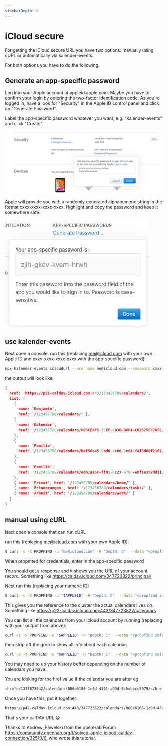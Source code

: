 ```yaml
---
sidebarDepth: 0
---
```


# iCloud secure

For getting the iCloud secure URL you have two options: manually using cURL or automatically via kalender-events.

For both options you have to do the following:

## Generate an app-specific password

Log into your Apple account at appleid.apple.com. Maybe you have to confirm your login by entering the two-factor identification code.
As you're logged in, have a look for "Security" in the Apple ID control panel and click on "Generate Password".

Label the app-specific password whatever you want, e.g. "kalender-events" and click "Create".

![generate_password](https://github.com/naimo84/kalender-events/raw/docs/docs/examples/generate_password.png)

Apple will provide you with a randomly generated alphanumeric string in the format xxxx-xxxx-xxxx-xxxx. Highlight and copy the password and keep it somewhere safe.

![generate_password](https://github.com/naimo84/kalender-events/raw/docs/docs/examples/generate_password_2.png)  

## use kalender-events

Next open a console.
run this (replacing me@icloud.com with your own Apple ID and xxxx-xxxx-xxxx-xxxx with the app-specific password):

```sh
npx kalender-events icloudurl --username me@icloud.com --password xxxx-xxxx-xxxx-xxxx 
```

the output will look like: 

```json
{
  href: 'https://p51-caldav.icloud.com:443/123456789/calendars/',
  list: [
    { 
      name: 'Benjamin', 
      href: '/123456789/calendars/' },
    {
      name: 'Kalender',
      href: '/123456789/calendars/005CEAF5-72EF-4D3B-B6F4-CB2575EC765C/'
    },
    {
      name: 'Familie',
      href: '/123456789/calendars/bef56e45-9bd0-4c66-8c61-faf5d00f2167/'
    },
    {
      name: 'Familie',
      href: '/123456789/calendars/e0b1aa5c-ff01-4c27-9706-e8f1e397dd11/'
    },
    { name: 'Privat', href: '/123456789/calendars/home/' },
    { name: 'Erinnerungen', href: '/123456789/calendars/tasks/' },
    { name: 'Arbeit', href: '/123456789/calendars/work/' }
  ]
}
```

## manual using cURL
  
Next open a console that can run cURL

run this (replacing me@icloud.com with your own Apple ID):

```sh
$ curl -s -X PROPFIND -u "me@icloud.com" -H "Depth: 0"  --data "<propfind xmlns='DAV:'><prop><current-user-principal/></prop></propfind>"  https://caldav.icloud.com/
```

When propmted for credentials, enter in the app-specific password

You should get a response and it shows you the URL of your account record.
Something like <https://caldav.icloud.com/347723822/principal/>

Next run this (replacing your numeric ID)

```sh
$ curl -s -X PROPFIND -u "$APPLEID" -H "Depth: 0"  --data "<propfind xmlns='DAV:' xmlns:cd='urn:ietf:params:xml:ns:caldav'><prop><cd:calendar-home-set/></prop></propfind>" https://caldav.icloud.com/347723822/principal/
```

This gives you the reference to the cluster the actual calendars lives on.
Something like <https://p22-caldav.icloud.com:443/347723822/calendars>

You can list all the calendars from your icloud account by running (replacing with your output from above):

```sh
curl -s -X PROPFIND -u "$APPLEID" -H "Depth: 1"  --data "<propfind xmlns='DAV:'><prop><displayname/></prop></propfind>"  https://p42-caldav.icloud.com:443/347723822/calendars/ | grep displayname
```

then strip off the grep to show all info about each calendar:

```sh
curl -s -X PROPFIND -u "$APPLEID" -H "Depth: 1"  --data "<propfind xmlns='DAV:'><prop><displayname/></prop></propfind>"  https://p42-caldav.icloud.com:443/347723822/calendars/
```

You may need to up your history buffer depending on the number of calendars you have.

You are looking for the href value if the calendar you are after eg

```sh
<href>/1317873642/calendars/086e6106-1c0d-4301-a99d-5c5ebbcc5079/</href>
```

Once you have this, put it together:

```sh
https://p42-caldav.icloud.com:443/347723822/calendars/086e6106-1c0d-4301-a99d-5c5ebbcc5079/
```

That's your calDAV URL :grin:

Thanks to Andrew_Pawelski from the openHab Forum <https://community.openhab.org/t/solved-apple-icloud-caldav-connection/32510/6>, who wrote this tutorial.
